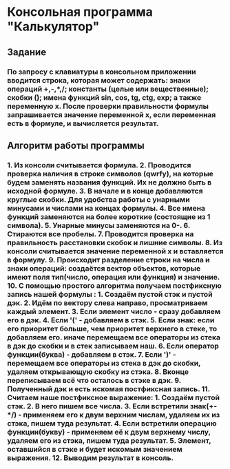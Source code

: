 # Консольная программа "Калькулятор"

<h2>Задание </h2> 
<h3>
По запросу с клавиатуры в консольном приложении вводится строка, которая может содержать: знаки операций +,-,*,/; константы (целые или вещественные); скобки (); имена функций sin, cos, tg, ctg, exp; а также переменную x.
После проверки правильности формулы запрашивается значение переменной x, если переменная есть в формуле, и вычисляется результат.
</h3>
<h2>Алгоритм работы программы </h2>
<h3>
1. Из консоли считывается формула.
2. Проводится проверка наличия в строке символов (qwrfy), на которые будем заменять названия функций. Их не должно быть в исходной формуле.
3. В начале и в конце добавляются круглые скобки. Для удобства работы с унарными минусами и числами на концах формулы.
4. Все имена функций заменяются на более короткие (состоящие из 1 символа).
5. Унарные минусы заменяются на 0-.
6. Стираются все пробелы.
7. Проводится проверка на правильность расстановки скобок и лишние символы.
8. Из консоли считывается значение переменной х и вставляется в формулу.
9. Происходит разделение строки на числа и знаки операций: создаётся вектор объектов, которые имеют поля тип(число, операция или функция) и значение.
10. С помощью простого алгоритма получаем постфиксную запись нашей формулы :
    1. Создаём пустой стэк и пустой дэк.
    2. Идём по вектору слева направо, просматриваем каждый элемент.
    3. Если элемент число - сразу добавляем его в дэк.
    4. Если '(' - добавляем в стэк.
    5. Если знак: если его приоритет больше, чем приоритет верхнего в стеке, то добавляем его. иначе перемещаем все операторы из стека в дэк до скобки и в стек записываем наш.
    6. Если оператор функции(буква) - добавляем в стэк.
    7. Если ')' - перемещаем все операторы из стека в дэк до скобки, удаляем открывающую скобку из стэка.
    8. Вконце переписываем всё что осталось в стэке в дэк.
    9. Полученный дэк и есть искомая постфиксная запись.
11. Считаем наше постфиксное выражение:
    1. Создаём пустой стэк.
    2. В него пишем все числа.
    3. Если встретили знак(+-*/) - применяем его к двум верхним числам, удаляем их из стэка, пишем туда результат.
    4. Если встретили операцию функции(букву) - применяем её к двум верхнему числу, удаляем его из стэка, пишем туда результат.
    5. Элемент, оставшийся в стэке и будет искомым значением выражения.
12. Выводим результат в консоль.
</h3>
